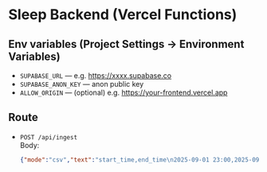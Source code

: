 # Sleep Backend (Vercel Functions)

## Env variables (Project Settings → Environment Variables)
- `SUPABASE_URL` — e.g. https://xxxx.supabase.co
- `SUPABASE_ANON_KEY` — anon public key
- `ALLOW_ORIGIN` — (optional) e.g. https://your-frontend.vercel.app

## Route
- `POST /api/ingest`  
  Body:
  ```json
  {"mode":"csv","text":"start_time,end_time\n2025-09-01 23:00,2025-09-02 07:00"}
